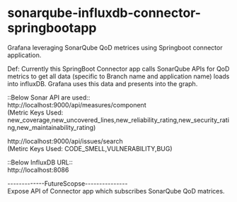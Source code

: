 # sonarqube-influxdb-connector-springbootapp
Grafana leveraging SonarQube QoD metrices using Springboot connector application.

Def: Currently this SpringBoot Connector app calls SonarQube APIs for QoD metrics to get all data (specific to Branch name and application name) loads into influxDB. Grafana uses this data and presents into the graph.

::Below Sonar API are used::<br />
http://localhost:9000/api/measures/component <br /> (Metric Keys Used: new_coverage,new_uncovered_lines,new_reliability_rating,new_security_rating,new_maintainability_rating)

http://localhost:9000/api/issues/search <br /> (Metirc Keys Used: CODE_SMELL,VULNERABILITY,BUG)

::Below InfluxDB URL::<br />
http://localhost:8086

-------------FutureScopse---------------<br /> 
Expose API of Connector app which subscribes SonarQube  QoD matrices.

